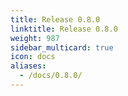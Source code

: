 ```yaml
---
title: Release 0.8.0
linktitle: Release 0.8.0
weight: 987
sidebar_multicard: true
icon: docs
aliases:
  - /docs/0.8.0/
---
```


